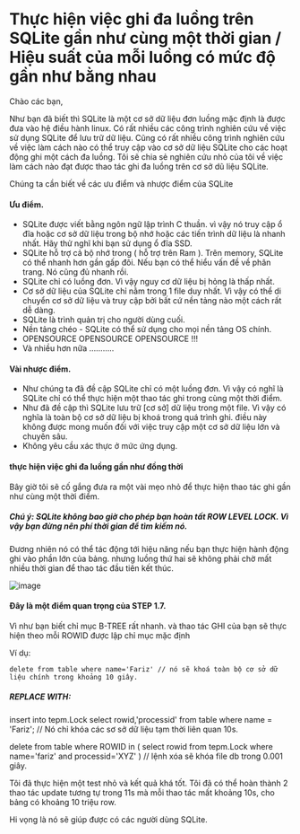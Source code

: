 # Thực hiện việc ghi đa luồng trên SQLite gần như cùng một thời gian / Hiệu suất của mỗi luồng có mức độ gần như bằng nhau


Chào các bạn,

Như bạn đã biết thì SQLite là một cơ sở dữ liệu đơn luồng mặc định là được đưa vào hệ điều hành linux. Có rất nhiều các công trình nghiên cứu về việc sử dụng SQLite để lưu trữ dữ liệu. Cũng có rất nhiều công trình nghiên cứu về việc làm cách nào có thể truy cập vào cơ sở dữ liệu SQLite cho các hoạt động ghi một cách đa luồng. Tôi sẽ chia sẻ nghiên cứu nhỏ của tôi về việc làm cách nào đạt được thao tác ghi đa luồng trên cơ sở dũ liệu SQLite.

Chúng ta cần biết về các ưu điểm và nhược điểm của SQLite

#### Ưu điểm.
 * SQLite được viết bằng ngôn ngữ lập trình C thuần. vì vậy nó truy cập ổ đĩa hoặc cơ sở dữ liệu trong bộ nhớ hoặc các tiến trình dữ liệu là nhanh nhất. Hãy thử nghĩ khi bạn sử dụng ổ đĩa SSD.
 * SQLite hỗ trợ cả bộ nhớ trong ( hỗ trợ trên Ram ). Trên memory, SQLite có thể nhanh hơn gần gấp đôi. Nếu bạn có thể hiểu vấn đề về phân trang. Nó cũng đủ nhanh rồi.
* SQLite chỉ có luồng đơn. Vì vậy nguy cơ dữ liệu bị hỏng là thấp nhất.
* Cơ sở dữ liệu của SQLite chỉ nằm trong 1 file duy nhất. Vì vậy có thể di chuyển cơ sở dữ liệu và truy cập bởi bất cứ nền tảng nào một cách rất dễ dàng. 
* SQLite là trình quản trị cho người dùng cuối.
* Nền tảng chéo - SQLite có thể sử dụng cho mọi nền tảng OS chính.
* OPENSOURCE OPENSOURCE OPENSOURCE !!!
* Và nhiều hơn nữa ………..

#### Vài nhược điểm.
* Như chúng ta đã đề cập SQLite chỉ có một luồng đơn. Vì vậy có nghĩ là SQLite chỉ có thể thực hiện một thao tác ghi trong cùng một thời điểm.
* Như đã đề cập thì SQLite lưu trữ [cơ sở] dữ liệu trong một file. Vì vậy có nghĩa là toàn bộ cơ sở dữ liệu bị khoá trong quá trình ghi. điều này không được mong muốn đối với việc truy cập một cơ sở dữ liệu lớn và chuyên sâu. 
* Không yêu cầu xác thực ở mức ứng dụng.

#### thực hiện việc ghi đa luồng gần như đồng thời

Bây giờ tôi sẽ cố gắng đưa ra một vài mẹo nhỏ để thực hiện thao tác ghi gần như cùng một thời điểm.

##### Chú ý: SQLite không bao giờ cho phép bạn hoàn tất ROW LEVEL LOCK. Vì vậy bạn đừng nên phí thời gian để tìm kiếm nó.

Đương nhiên nó có thể tác động tới hiệu năng nếu bạn thực hiện hành động ghi vào phần lớn của bảng. nhưng luồng thứ hai sẽ không phải chờ mất nhiều thời gian để thao tác đầu tiên kết thúc.

![image](0.jpeg)

#### Đây là một điểm quan trọng của STEP 1.7.

Vì như bạn biết chỉ mục B-TREE rất nhanh. và thao tác GHI của bạn sẽ thực hiện theo mỗi ROWID được lập chỉ mục mặc định

Ví dụ:

```
delete from table where name='Fariz' // nó sẽ khoá toàn bộ cơ sở dữ liệu chính trong khoảng 10 giây.
```

##### REPLACE WITH:

insert into tepm.Lock select rowid,'processid' from table where name = 'Fariz'; // Nó chỉ khóa các sơ sở dữ liệu tạm thời liên quan 10s.

delete from table where ROWID in ( select rowid from tepm.Lock where name='fariz' and processid='XYZ' ) // lệnh xóa sẽ khóa file db trong 0.001 giây.

Tôi đã thực hiện một test nhỏ và kết quả khá tốt. Tôi đã có thể hoàn thành 2 thao tác update tương tự trong 11s mà mỗi thao tác mất khoảng 10s, cho bảng có khoảng 10 triệu row.

Hi vọng là nó sẽ giúp được có các người dùng SQLite.
